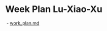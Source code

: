 # Week Plan Lu-Xiao-Xu
  - [work_plan.md](https://github.com/openthos/systemui-analysis/blob/master/dongpeng/work_plan.md)
